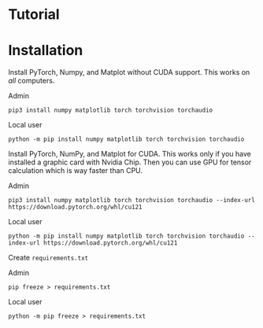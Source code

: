 # Tutorial

# Installation

Install PyTorch, Numpy, and Matplot without CUDA support.
This works on _all_ computers.

Admin

    pip3 install numpy matplotlib torch torchvision torchaudio

Local user

    python -m pip install numpy matplotlib torch torchvision torchaudio


Install PyTorch, NumPy, and Matplot for CUDA.
This works only if you have installed a graphic card with Nvidia Chip.
Then you can use GPU for tensor calculation which is way faster than CPU.

Admin

    pip3 install numpy matplotlib torch torchvision torchaudio --index-url https://download.pytorch.org/whl/cu121

Local user

    python -m pip install numpy matplotlib torch torchvision torchaudio --index-url https://download.pytorch.org/whl/cu121


Create `requirements.txt`

Admin

    pip freeze > requirements.txt

Local user

    python -m pip freeze > requirements.txt

